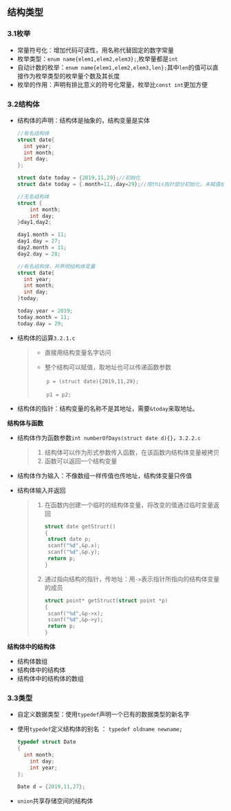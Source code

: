 ## 结构类型

### 3.1枚举

* 常量符号化：增加代码可读性，用名称代替固定的数字常量
* 枚举类型：`enum name{elem1,elem2,elem3};`,枚举量都是`int`
* 自动计数的枚举：`enum name{elem1,elem2,elem3,len};`其中`len`的值可以直接作为枚举类型的枚举量个数及其长度
* 枚举的作用：声明有排比意义的符号化常量，枚举比`const int`更加方便

### 3.2结构体

* 结构体的声明：结构体是抽象的，结构变量是实体

  ```c
  //有名结构体
  struct date{
  	int year;
  	int month;
  	int day;
  };
  
  struct date today = {2019,11,29};//初始化
  struct date today = {.month=11,.day=29};//用this指针部分初始化，未赋值给0
  
  //无名结构体
  struct {
      int month;
      int day;
  }day1,day2;
  
  day1.month = 11;
  day1.day = 27;
  day2.month = 11;
  day2.day = 28;
  
  //有名结构体，并声明结构体变量
  struct date{
  	int year;
  	int month;
  	int day;
  }today;
  
  today.year = 2019;
  today.month = 11;
  today.day = 29;
  ```

* 结构体的运算`3.2.1.c`

  > * 直接用结构变量名字访问
  >
  > * 整个结构可以赋值，取地址也可以传递函数参数
  >
  >   ​	`p = (struct date){2019,11,29};`
  >
  >   ​	`p1 = p2;`

* 结构体的指针：结构变量的名称不是其地址，需要`&today`来取地址。

**结构体与函数**

* 结构体作为函数参数`int numberOfDays(struct date d){}`，`3.2.2.c`

  > 1. 结构体可以作为形式参数传入函数，在该函数内结构体变量被拷贝
  > 2. 函数可以返回一个结构变量

* 结构体作为输入：不像数组一样传值也传地址，结构体变量只传值

* 结构体输入并返回

  > 1. 在函数内创建一个临时的结构体变量，将改变的值通过临时变量返回
  >
  >    ```c
  >    struct date getStruct()
  >    {
  >    	struct date p;
  >    	scanf("%d",&p.x);
  >    	scanf("%d",&p.y);
  >    	return p;
  >    }
  >    ```
  >
  > 2. 通过指向结构的指针，传地址：用`->`表示指针所指向的结构体变量的成员
  >
  >    ```c
  >    struct point* getStruct(struct point *p)
  >    {
  >    	scanf("%d",&p->x);
  >    	scanf("%d",&p->y);
  >    	return p;
  >    }
  >    ```

**结构体中的结构体**

* 结构体数组
* 结构体中的结构体
* 结构体中的结构体的数组

### 3.3类型

* 自定义数据类型：使用`typedef`声明一个已有的数据类型的新名字

* 使用`typedef`定义结构体的别名 ： `typedef oldname newname;`

  ```c
  typedef struct Date
  {
   	int month;
      int day;
      int year;
  };
  
  Date d = {2019,11,27};
  ```

* `union`共享存储空间的结构体

